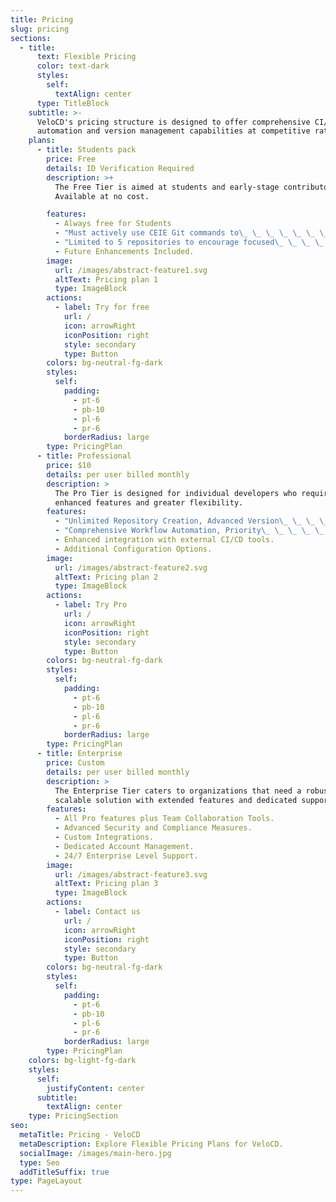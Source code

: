 ```yaml
---
title: Pricing
slug: pricing
sections:
  - title:
      text: Flexible Pricing
      color: text-dark
      styles:
        self:
          textAlign: center
      type: TitleBlock
    subtitle: >-
      VeloCD's pricing structure is designed to offer comprehensive CI/CD
      automation and version management capabilities at competitive rates.
    plans:
      - title: Students pack
        price: Free
        details: ID Verification Required
        description: >+
          The Free Tier is aimed at students and early-stage contributors.
          Available at no cost.

        features:
          - Always free for Students
          - "Must actively use CEIE Git commands to\_ \_ \_ \_ \_ \_ \_ \_ \_ \_ \_contribute to the CEIE ecosystem."
          - "Limited to 5 repositories to encourage focused\_ \_ \_ \_ \_ \_and efficient project management."
          - Future Enhancements Included.
        image:
          url: /images/abstract-feature1.svg
          altText: Pricing plan 1
          type: ImageBlock
        actions:
          - label: Try for free
            url: /
            icon: arrowRight
            iconPosition: right
            style: secondary
            type: Button
        colors: bg-neutral-fg-dark
        styles:
          self:
            padding:
              - pt-6
              - pb-10
              - pl-6
              - pr-6
            borderRadius: large
        type: PricingPlan
      - title: Professional
        price: $10
        details: per user billed monthly
        description: >
          The Pro Tier is designed for individual developers who require
          enhanced features and greater flexibility.
        features:
          - "Unlimited Repository Creation, Advanced Version\_ \_ \_ \_Management."
          - "Comprehensive Workflow Automation, Priority\_ \_ \_ \_ \_ \_Support."
          - Enhanced integration with external CI/CD tools.
          - Additional Configuration Options.
        image:
          url: /images/abstract-feature2.svg
          altText: Pricing plan 2
          type: ImageBlock
        actions:
          - label: Try Pro
            url: /
            icon: arrowRight
            iconPosition: right
            style: secondary
            type: Button
        colors: bg-neutral-fg-dark
        styles:
          self:
            padding:
              - pt-6
              - pb-10
              - pl-6
              - pr-6
            borderRadius: large
        type: PricingPlan
      - title: Enterprise
        price: Custom
        details: per user billed monthly
        description: >
          The Enterprise Tier caters to organizations that need a robust,
          scalable solution with extended features and dedicated support.
        features:
          - All Pro features plus Team Collaboration Tools.
          - Advanced Security and Compliance Measures.
          - Custom Integrations.
          - Dedicated Account Management.
          - 24/7 Enterprise Level Support.
        image:
          url: /images/abstract-feature3.svg
          altText: Pricing plan 3
          type: ImageBlock
        actions:
          - label: Contact us
            url: /
            icon: arrowRight
            iconPosition: right
            style: secondary
            type: Button
        colors: bg-neutral-fg-dark
        styles:
          self:
            padding:
              - pt-6
              - pb-10
              - pl-6
              - pr-6
            borderRadius: large
        type: PricingPlan
    colors: bg-light-fg-dark
    styles:
      self:
        justifyContent: center
      subtitle:
        textAlign: center
    type: PricingSection
seo:
  metaTitle: Pricing - VeloCD
  metaDescription: Explore Flexible Pricing Plans for VeloCD.
  socialImage: /images/main-hero.jpg
  type: Seo
  addTitleSuffix: true
type: PageLayout
---
```

